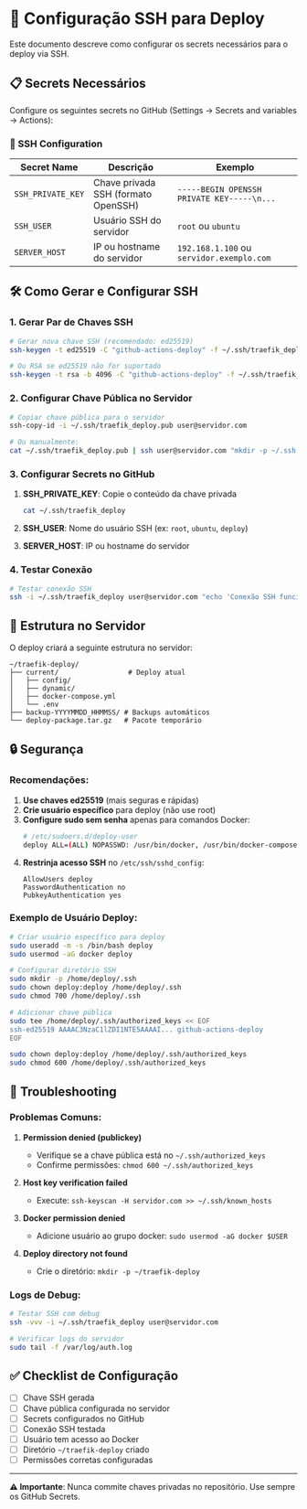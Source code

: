 # 🔐 Configuração SSH para Deploy

Este documento descreve como configurar os secrets necessários para o deploy via SSH.

## 📋 Secrets Necessários

Configure os seguintes secrets no GitHub (Settings → Secrets and variables → Actions):

### 🔑 SSH Configuration

| Secret Name | Descrição | Exemplo |
|-------------|-----------|----------|
| `SSH_PRIVATE_KEY` | Chave privada SSH (formato OpenSSH) | `-----BEGIN OPENSSH PRIVATE KEY-----\n...` |
| `SSH_USER` | Usuário SSH do servidor | `root` ou `ubuntu` |
| `SERVER_HOST` | IP ou hostname do servidor | `192.168.1.100` ou `servidor.exemplo.com` |

## 🛠️ Como Gerar e Configurar SSH

### 1. Gerar Par de Chaves SSH

```bash
# Gerar nova chave SSH (recomendado: ed25519)
ssh-keygen -t ed25519 -C "github-actions-deploy" -f ~/.ssh/traefik_deploy

# Ou RSA se ed25519 não for suportado
ssh-keygen -t rsa -b 4096 -C "github-actions-deploy" -f ~/.ssh/traefik_deploy
```

### 2. Configurar Chave Pública no Servidor

```bash
# Copiar chave pública para o servidor
ssh-copy-id -i ~/.ssh/traefik_deploy.pub user@servidor.com

# Ou manualmente:
cat ~/.ssh/traefik_deploy.pub | ssh user@servidor.com "mkdir -p ~/.ssh && cat >> ~/.ssh/authorized_keys"
```

### 3. Configurar Secrets no GitHub

1. **SSH_PRIVATE_KEY**: Copie o conteúdo da chave privada
   ```bash
   cat ~/.ssh/traefik_deploy
   ```

2. **SSH_USER**: Nome do usuário SSH (ex: `root`, `ubuntu`, `deploy`)

3. **SERVER_HOST**: IP ou hostname do servidor

### 4. Testar Conexão

```bash
# Testar conexão SSH
ssh -i ~/.ssh/traefik_deploy user@servidor.com "echo 'Conexão SSH funcionando!'"
```

## 📁 Estrutura no Servidor

O deploy criará a seguinte estrutura no servidor:

```
~/traefik-deploy/
├── current/                 # Deploy atual
│   ├── config/
│   ├── dynamic/
│   ├── docker-compose.yml
│   └── .env
├── backup-YYYYMMDD_HHMMSS/ # Backups automáticos
└── deploy-package.tar.gz   # Pacote temporário
```

## 🔒 Segurança

### Recomendações:

1. **Use chaves ed25519** (mais seguras e rápidas)
2. **Crie usuário específico** para deploy (não use root)
3. **Configure sudo sem senha** apenas para comandos Docker:
   ```bash
   # /etc/sudoers.d/deploy-user
   deploy ALL=(ALL) NOPASSWD: /usr/bin/docker, /usr/bin/docker-compose
   ```
4. **Restrinja acesso SSH** no `/etc/ssh/sshd_config`:
   ```
   AllowUsers deploy
   PasswordAuthentication no
   PubkeyAuthentication yes
   ```

### Exemplo de Usuário Deploy:

```bash
# Criar usuário específico para deploy
sudo useradd -m -s /bin/bash deploy
sudo usermod -aG docker deploy

# Configurar diretório SSH
sudo mkdir -p /home/deploy/.ssh
sudo chown deploy:deploy /home/deploy/.ssh
sudo chmod 700 /home/deploy/.ssh

# Adicionar chave pública
sudo tee /home/deploy/.ssh/authorized_keys << EOF
ssh-ed25519 AAAAC3NzaC1lZDI1NTE5AAAAI... github-actions-deploy
EOF

sudo chown deploy:deploy /home/deploy/.ssh/authorized_keys
sudo chmod 600 /home/deploy/.ssh/authorized_keys
```

## 🚨 Troubleshooting

### Problemas Comuns:

1. **Permission denied (publickey)**
   - Verifique se a chave pública está no `~/.ssh/authorized_keys`
   - Confirme permissões: `chmod 600 ~/.ssh/authorized_keys`

2. **Host key verification failed**
   - Execute: `ssh-keyscan -H servidor.com >> ~/.ssh/known_hosts`

3. **Docker permission denied**
   - Adicione usuário ao grupo docker: `sudo usermod -aG docker $USER`

4. **Deploy directory not found**
   - Crie o diretório: `mkdir -p ~/traefik-deploy`

### Logs de Debug:

```bash
# Testar SSH com debug
ssh -vvv -i ~/.ssh/traefik_deploy user@servidor.com

# Verificar logs do servidor
sudo tail -f /var/log/auth.log
```

## ✅ Checklist de Configuração

- [ ] Chave SSH gerada
- [ ] Chave pública configurada no servidor
- [ ] Secrets configurados no GitHub
- [ ] Conexão SSH testada
- [ ] Usuário tem acesso ao Docker
- [ ] Diretório `~/traefik-deploy` criado
- [ ] Permissões corretas configuradas

---

**⚠️ Importante**: Nunca commite chaves privadas no repositório. Use sempre os GitHub Secrets.